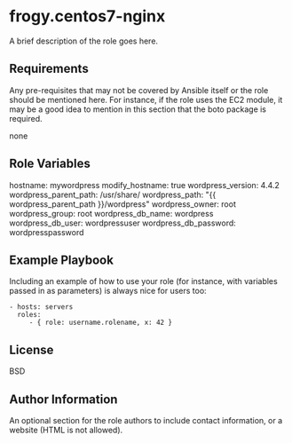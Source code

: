frogy.centos7-nginx
=========

A brief description of the role goes here.

Requirements
------------

Any pre-requisites that may not be covered by Ansible itself or the role should be mentioned here. For instance, if the role uses the EC2 module, it may be a good idea to mention in this section that the boto package is required.

none

Role Variables
--------------

hostname: mywordpress
modify_hostname: true
wordpress_version: 4.4.2
wordpress_parent_path: /usr/share/
wordpress_path:        "{{ wordpress_parent_path }}/wordpress"
wordpress_owner: root
wordpress_group: root
wordpress_db_name: wordpress
wordpress_db_user: wordpressuser
wordpress_db_password: wordpresspassword

Example Playbook
----------------

Including an example of how to use your role (for instance, with variables passed in as parameters) is always nice for users too:

    - hosts: servers
      roles:
         - { role: username.rolename, x: 42 }

License
-------

BSD

Author Information
------------------

An optional section for the role authors to include contact information, or a website (HTML is not allowed).
